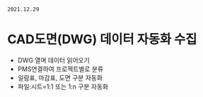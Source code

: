 `2021.12.29`

# CAD도면(DWG) 데이터 자동화 수집
- DWG 열며 데이터 읽어오기
- PMS연결하여 프로젝트별로 분류
- 일람표, 마감표, 도면 구분 자동화
- 파일:시트=1:1 또는 1:n 구분 자동화